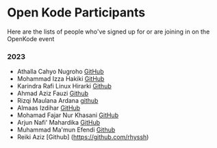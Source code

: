 # Open Kode Participants

Here are the lists of people who've signed up for or are joining in on the OpenKode event

### 2023
- Athalla Cahyo Nugroho [GitHub](https://github.com/Noobmaster32)
- Mohammad Izza Hakiki [GitHub](https://github.com/MohammadIzza)
- Karindra Rafi Linux Hirarki [Github](https://github.com/karindralinux)
- Ahmad Aziz Fauzi [Github](https://github.com/Raturu0)
- Rizqi Maulana Ardana [github](https://github.com/Maulana07Go)
- Almaas Izdihar [GitHub](https://github.com/almaas-ice)
- Mohamad Fajar Nur Khasani [GitHub](https://github.com/mhmdfjr)
- Arjun Nafi' Mahardika [GitHub](https://github.com/hyjhon)
- Muhammad Ma'mun Efendi [Github](https://github.com/efendi7)
- Reiki Aziz  [Github] (https://github.com/rhyssh) 
